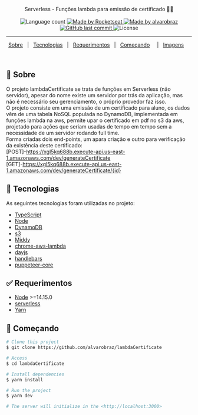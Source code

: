 
<p align="center">
  Serverless - Funções lambda para emissão de certificado 📰🚀
  <br>
  <br>

  <img alt="Language count" src="https://img.shields.io/github/repo-size/alvarobraz/lambdaCertificate"/>

  <a href="https://rocketseat.com.br">
    <img alt="Made by Rocketseat" src="https://img.shields.io/badge/made%20by-Rocketseat-%237519C1">
  </a>

  <a href="https://www.linkedin.com/in/alvarobraz/">
    <img alt="Made by alvarobraz" src="https://img.shields.io/badge/made%20by-alvarobraz-%237519C1">
  </a>

  <a href="https://github.com/alvarobraz/blog-ig-news/commits/main">
    <img alt="GitHub last commit" src="https://img.shields.io/github/last-commit/alvarobraz/lambdaCertificate">
  </a>

  <img alt="License" src="https://img.shields.io/github/license/alvarobraz/lambdaCertificate">
</p>

---

<p align="center">
  <a href="#dart-sobre">Sobre</a> &#xa0; | &#xa0; 
  <a href="#rocket-tecnologias">Tecnologias</a> &#xa0; | &#xa0;
  <a href="#white_check_mark-requerimentos">Requerimentos</a> &#xa0; | &#xa0;
  <a href="#checkered_flag-começando">Começando</a> &#xa0; &#xa0; | &#xa0;
  <a href="#framed_picture-imagens">Imagens</a> &#xa0; &#xa0;
</p>

<br>

## :dart: Sobre ##

O projeto lambdaCertificate se trata de funções em Serverless (não servidor), apesar do nome existe um servidor por trás da aplicação, mas não é necessário seu gerenciamento, o próprio provedor faz isso.<br/>
O projeto consiste em uma emissão de um certificado para aluno, os dados vêm de uma tabela NoSQL populada no DynamoDB, implementada em funções lambda na aws, permite upar o certificado em pdf no s3 da aws, projetado para ações que seriam usadas de tempo em tempo sem a necessidade de um servidor rodando full time.<br/>
Forma criadas dois end-points, um apara criação e outro para verificação da existência deste certificado:<br/>
[POST]-https://xgl5kq688b.execute-api.us-east-1.amazonaws.com/dev/generateCertificate<br/>
[GET]-https://xgl5kq688b.execute-api.us-east-1.amazonaws.com/dev/generateCertificate/{id}
<br>

## :rocket: Tecnologias ##

As seguintes tecnologias foram utilizadas no projeto:

- [TypeScript](https://www.typescriptlang.org/)
- [Node](https://nodejs.org/en/)
- [DynamoDB](https://aws.amazon.com/pt/dynamodb/)
- [s3](https://aws.amazon.com/pt/s3/)
- [Middy](https://fauna.com/)
- [chrome-aws-lambda](https://www.npmjs.com/package/chrome-aws-lambda)
- [dayjs](https://day.js.org/)
- [handlebars](https://handlebarsjs.com/)
- [puppeteer-core](https://www.npmjs.com/package/puppeteer-core)

## :white_check_mark: Requerimentos ##

- [Node](https://nodejs.org/en/) >=14.15.0
- [serverless](https://www.npmjs.com/package/serverless)
- [Yarn](https://yarnpkg.com/lang/en/)

## :checkered_flag: Começando ##

```bash
# Clone this project
$ git clone https://github.com/alvarobraz/lambdaCertificate

# Access
$ cd lambdaCertificate

# Install dependencies
$ yarn install

# Run the project
$ yarn dev

# The server will initialize in the <http://localhost:3000>
```